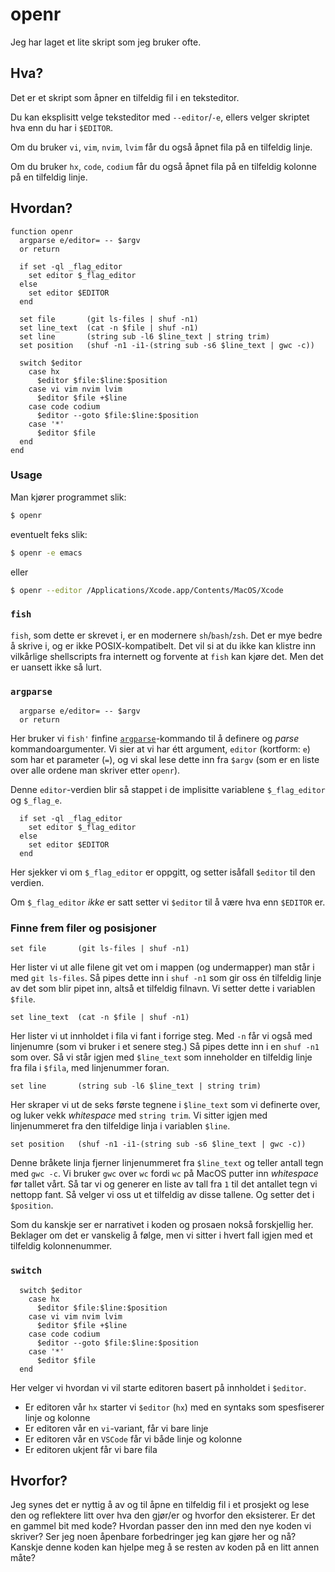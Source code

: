 # openr

Jeg har laget et lite skript som jeg bruker ofte.

## Hva?

Det er et skript som åpner en tilfeldig fil i en teksteditor.

Du kan eksplisitt velge teksteditor med `--editor`/`-e`, ellers velger skriptet hva enn du har i `$EDITOR`.

Om du bruker `vi`, `vim`, `nvim`, `lvim` får du også åpnet fila på en tilfeldig linje.

Om du bruker `hx`, `code`, `codium` får du også åpnet fila på en tilfeldig kolonne på en tilfeldig linje.

## Hvordan?

```fish
function openr
  argparse e/editor= -- $argv
  or return

  if set -ql _flag_editor
    set editor $_flag_editor
  else
    set editor $EDITOR
  end

  set file       (git ls-files | shuf -n1)
  set line_text  (cat -n $file | shuf -n1)
  set line       (string sub -l6 $line_text | string trim)
  set position   (shuf -n1 -i1-(string sub -s6 $line_text | gwc -c))

  switch $editor
    case hx
      $editor $file:$line:$position
    case vi vim nvim lvim
      $editor $file +$line
    case code codium
      $editor --goto $file:$line:$position
    case '*'
      $editor $file
  end
end
```

### Usage

Man kjører programmet slik:

```sh
$ openr
```

eventuelt feks slik:

```sh
$ openr -e emacs
```

eller

```sh
$ openr --editor /Applications/Xcode.app/Contents/MacOS/Xcode
```

### `fish`

`fish`, som dette er skrevet i, er en modernere `sh`/`bash`/`zsh`. Det er mye bedre å skrive i, og er ikke POSIX-kompatibelt. Det vil si at du ikke kan klistre inn vilkårlige shellscripts fra internett og forvente at `fish` kan kjøre det. Men det er uansett ikke så lurt.

### `argparse`

```fish
  argparse e/editor= -- $argv
  or return
```

Her bruker vi `fish'` finfine [`argparse`](https://fishshell.com/docs/current/cmds/argparse.html)-kommando til å definere og _parse_ kommandoargumenter. Vi sier at vi har étt argument, `editor` (kortform: `e`) som har et parameter (`=`), og vi skal lese dette inn fra `$argv` (som er en liste over alle ordene man skriver etter `openr`).

Denne `editor`-verdien blir så stappet i de implisitte variablene `$_flag_editor` og `$_flag_e`.

```fish
  if set -ql _flag_editor
    set editor $_flag_editor
  else
    set editor $EDITOR
  end
```

Her sjekker vi om `$_flag_editor` er oppgitt, og setter isåfall `$editor` til den verdien.

Om `$_flag_editor` _ikke_ er satt setter vi `$editor` til å være hva enn `$EDITOR` er.

### Finne frem filer og posisjoner

```fish
set file       (git ls-files | shuf -n1)
```

Her lister vi ut alle filene git vet om i mappen (og undermapper) man står i med `git ls-files`. Så pipes dette inn i `shuf -n1` som gir oss én tilfeldig linje av det som blir pipet inn, altså et tilfeldig filnavn. Vi setter dette i variablen `$file`.

```fish
set line_text  (cat -n $file | shuf -n1)
```

Her lister vi ut innholdet i fila vi fant i forrige steg. Med `-n` får vi også med linjenumre (som vi bruker i et senere steg.) Så pipes dette inn i en `shuf -n1` som over. Så vi står igjen med `$line_text` som inneholder en tilfeldig linje fra fila i `$fila`, med linjenummer foran.

```fish
set line       (string sub -l6 $line_text | string trim)
```

Her skraper vi ut de seks første tegnene i `$line_text` som vi definerte over, og luker vekk _whitespace_ med `string trim`. Vi sitter igjen med linjenummeret fra den tilfeldige linja i variablen `$line`.

```
set position   (shuf -n1 -i1-(string sub -s6 $line_text | gwc -c))
```

Denne bråkete linja fjerner linjenummeret fra `$line_text` og teller antall tegn med `gwc -c`.
Vi bruker `gwc` over `wc` fordi `wc` på MacOS putter inn _whitespace_ før tallet vårt.
Så tar vi og generer en liste av tall fra `1` til det antallet tegn vi nettopp fant.
Så velger vi oss ut et tilfeldig av disse tallene. Og setter det i `$position`.

Som du kanskje ser er narrativet i koden og prosaen nokså forskjellig her. Beklager om det er vanskelig å følge, men vi sitter i hvert fall igjen med et tilfeldig kolonnenummer.

### `switch`

```fish
  switch $editor
    case hx
      $editor $file:$line:$position
    case vi vim nvim lvim
      $editor $file +$line
    case code codium
      $editor --goto $file:$line:$position
    case '*'
      $editor $file
  end
```

Her velger vi hvordan vi vil starte editoren basert på innholdet i `$editor`.

- Er editoren vår `hx` starter vi `$editor` (`hx`) med en syntaks som spesfiserer linje og kolonne
- Er editoren vår en `vi`-variant, får vi bare linje
- Er editoren vår en `VSCode` får vi både linje og kolonne
- Er editoren ukjent får vi bare fila

## Hvorfor?

Jeg synes det er nyttig å av og til åpne en tilfeldig fil i et prosjekt og lese den og reflektere litt over hva den gjør/er og hvorfor den eksisterer. Er det en gammel bit med kode? Hvordan passer den inn med den nye koden vi skriver? Ser jeg noen åpenbare forbedringer jeg kan gjøre her og nå? Kanskje denne koden kan hjelpe meg å se resten av koden på en litt annen måte?
